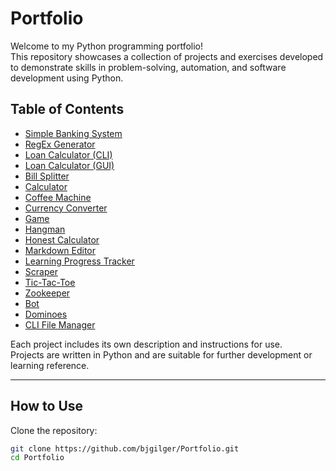 # Portfolio

Welcome to my Python programming portfolio!  
This repository showcases a collection of projects and exercises developed to demonstrate skills in problem-solving, automation, and software development using Python.

## Table of Contents

- [Simple Banking System](#banking)
- [RegEx Generator](#regex)
- [Loan Calculator (CLI)](#loan-calculator-cli)
- [Loan Calculator (GUI)](#loan-calculator-gui)
- [Bill Splitter](#billsplitterpy)
- [Calculator](#calculatorpy)
- [Coffee Machine](#coffee_machinepy)
- [Currency Converter](#currency_converterpy)
- [Game](#gamepy)
- [Hangman](#hangmanpy)
- [Honest Calculator](#honest_calcpy)
- [Markdown Editor](#markdown_editorpy)
- [Learning Progress Tracker](#learningprogresstrackerpy)
- [Scraper](#scraperpy)
- [Tic-Tac-Toe](#tictatoepy)
- [Zookeeper](#zookeeperpy)
- [Bot](#bot)
- [Dominoes](#dominoes)
- [CLI File Manager](#manager.py)

Each project includes its own description and instructions for use.  
Projects are written in Python and are suitable for further development or learning reference.

---

## How to Use

Clone the repository:

```bash
git clone https://github.com/bjgilger/Portfolio.git
cd Portfolio

